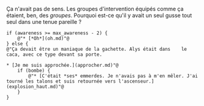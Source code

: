 Ça n'avait pas de sens. Les groupes d'intervention équipés comme ça étaient, ben, des *groupes*. Pourquoi est-ce qu'il y avait un seul gusse tout seul dans une tenue pareille ?

```
if (awareness >= max_awareness - 2) {
    @"* [*Oh*](oh.md)"@
} else {
@"Ça devait être un maniaque de la gachette. Alys était dans 	le caca, avec ce type devant sa porte.

* [Je me suis approchée.](approcher.md)"@
    if (bombe) {
        @"* [C'était *ses* emmerdes. Je n'avais pas à m'en mêler. J'ai tourné les talons et suis retournée vers l'ascenseur.](explosion_haut.md)"@
    }
}
```
